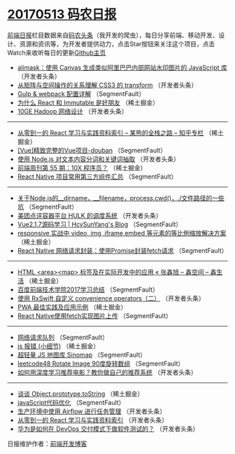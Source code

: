 # [20170513 码农日报](https://toutiao.qdkfweb.cn/date/2017/05/13)

[前端日报](https://qdkfweb.cn/c/news)栏目数据来自[码农头条](https://toutiao.qdkfweb.cn/)（我开发的爬虫），每日分享前端、移动开发、设计、资源和资讯等，为开发者提供动力，点击Star按钮来关注这个项目，点击Watch来收听每日的更新[Github主页](https://github.com/kujian/frontendDaily)
* [alimask：使用 Canvas 生成类似阿里巴巴内部网站水印图片的 JavaScript 库](https://toutiao.qdkfweb.cn/37857.html) （开发者头条）
* [从矩阵与空间操作的关系理解 CSS3 的 transform](https://toutiao.qdkfweb.cn/37867.html) （开发者头条）
* [Gulp &amp; webpack 配置详解](https://toutiao.qdkfweb.cn/37921.html) （SegmentFault）
* [为什么 React 和 Immutable 是好朋友](https://toutiao.qdkfweb.cn/37916.html) （稀土掘金）
* [10GE Hadoop 网络设计](https://toutiao.qdkfweb.cn/37865.html) （开发者头条）

***
* [从零到一的 React 学习与实践资料索引 &#8211; 某熊的全栈之路 &#8211; 知乎专栏](https://toutiao.qdkfweb.cn/37890.html) （稀土掘金）
* [[Vue]精致完整的Vue项目-douban](https://toutiao.qdkfweb.cn/37930.html) （SegmentFault）
* [使用 Node.js 对文本内容分词和关键词抽取](https://toutiao.qdkfweb.cn/37866.html) （开发者头条）
* [前端周刊第 55 期：10X 程序员？](https://toutiao.qdkfweb.cn/37882.html) （稀土掘金）
* [React Native 项目常用第三方组件汇总](https://toutiao.qdkfweb.cn/37922.html) （SegmentFault）

***
* [关于Node.js的__dirname，__filename，process.cwd()，./文件路径的一些坑](https://toutiao.qdkfweb.cn/37933.html) （SegmentFault）
* [美团点评容器平台 HULK 的调度系统](https://toutiao.qdkfweb.cn/37858.html) （开发者头条）
* [Vue2.1.7源码学习 | HcySunYang&#039;s Blog](https://toutiao.qdkfweb.cn/37924.html) （SegmentFault）
* [responsive 实战中 video, img ,iframe,embed 等元素的等比例缩放解决方案](https://toutiao.qdkfweb.cn/37887.html) （稀土掘金）
* [React Native 网络请求封装：使用Promise封装fetch请求](https://toutiao.qdkfweb.cn/37927.html) （SegmentFault）

***
* [HTML &lt;area&gt;&lt;map&gt; 标签及在实际开发中的应用 « 张鑫旭 &#8211; 鑫空间 &#8211; 鑫生活](https://toutiao.qdkfweb.cn/37888.html) （稀土掘金）
* [百度前端技术学院2017学习总结](https://toutiao.qdkfweb.cn/37928.html) （SegmentFault）
* [使用 RxSwift 自定义 convenience operators（二）](https://toutiao.qdkfweb.cn/37864.html) （开发者头条）
* [PWA 最佳实践及应用示例](https://toutiao.qdkfweb.cn/37889.html) （稀土掘金）
* [React Native使用fetch实现图片上传](https://toutiao.qdkfweb.cn/37919.html) （SegmentFault）

***
* [网络请求队列](https://toutiao.qdkfweb.cn/37932.html) （SegmentFault）
* [js 报错 (小细节)](https://toutiao.qdkfweb.cn/37883.html) （稀土掘金）
* [超轻量 JS 地图库 Sinomap](https://toutiao.qdkfweb.cn/37923.html) （SegmentFault）
* [leetcode48 Rotate Image 90度旋转数组](https://toutiao.qdkfweb.cn/37934.html) （SegmentFault）
* [如何用深度学习推荐电影？教你做自己的推荐系统](https://toutiao.qdkfweb.cn/37859.html) （开发者头条）

***
* [谈谈 Object.prototype.toString](https://toutiao.qdkfweb.cn/37884.html) （稀土掘金）
* [javaScript代码优化](https://toutiao.qdkfweb.cn/37902.html) （SegmentFault）
* [生产环境中使用 Airflow 进行任务管理](https://toutiao.qdkfweb.cn/37860.html) （开发者头条）
* [从零到一的 React 学习与实践资料索引](https://toutiao.qdkfweb.cn/37861.html) （开发者头条）
* [华为是如何在 DevOps 交付模式下做软件测试的？](https://toutiao.qdkfweb.cn/37862.html) （开发者头条）

日报维护作者：[前端开发博客](https://qdkfweb.cn/) 